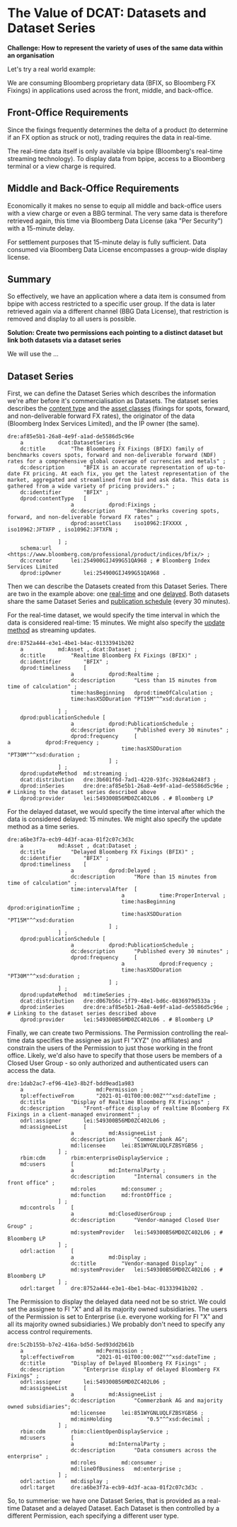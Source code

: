 # The Value of DCAT: Datasets and Dataset Series

**Challenge: How to represent the variety of uses of the same data within an organisation**

Let's try a real world example:

We are consuming Bloomberg proprietary data (BFIX, so Bloomberg FX Fixings) in applications used across the front, middle, and back-office.

## Front-Office Requirements
Since the fixings frequently determines the delta of a product (to determine if an FX option as struck or not), trading requires the data in real-time.

The real-time data itself is only available via bpipe (Bloomberg's real-time streaming technology). To display data from bpipe, access to a Bloomberg terminal or a view charge is required.
 
## Middle and Back-Office Requirements
Economically it makes no sense to equip all middle and back-office users with a view charge or even a BBG terminal. The very same data is therefore retrieved again, this time via Bloomberg Data License (aka "Per Security") with a 15-minute delay.

For settlement purposes that 15-minute delay is fully sufficient. Data consumed via Bloomberg Data License encompasses a group-wide display license.

## Summary
So effectively, we have an application where a data item is consumed from bpipe with access restricted to a specific user group. If the data is later retrieved again via a different channel (BBG Data License), that restriction is removed and display to all users is possible.


**Solution: Create two permissions each pointing to a distinct dataset but link both datasets via a dataset series**

We will use the ...

## Dataset Series
First, we can define the Dataset Series which describes the information we're after before it's commercialisation as Datasets. The dataset series describes the [content type](https://github.com/w3c/market-data-odrl-profile/blob/gh-pages/Dataset-Content.md#1content-type) and the [asset classes](https://github.com/w3c/market-data-odrl-profile/blob/gh-pages/Dataset-Content.md#2asset-class) (fixings for spots, forward, and non-deliverable forward FX rates), the originator of the data (Bloomberg Index Services Limited), and the IP owner (the same).

```
dre:af85e5b1-26a8-4e9f-a1ad-de5586d5c96e
	a			dcat:DatasetSeries ;
	dc:title		"The Bloomberg FX Fixings (BFIX) family of benchmarks covers spots, forward and non-deliverable forward (NDF) rates for a comprehensive global coverage of currencies and metals" ;
	dc:description		"BFIX is an accurate representation of up-to-date FX pricing. At each fix, you get the latest representation of the market, aggregated and streamlined from bid and ask data. This data is gathered from a wide variety of pricing providers." ;
	dc:identifier		"BFIX" ;
	dprod:contentType	[
					a 			dprod:Fixings ;
					dc:description		"Benchmarks covering spots, forward, and non-deliverable forward FX rates" ;
					dprod:assetClass	iso10962:IFXXXX , iso10962:JFTXFP , iso10962:JFTXFN ;

				] ;
	schema:url		<https://www.bloomberg.com/professional/product/indices/bfix/> ;
	dc:creator		lei:254900GIJ499G51QA968 ; # Bloomberg Index Services Limited
	dprod:ipOwner		lei:254900GIJ499G51QA968 .
```

Then we can describe the Datasets created from this Dataset Series. There are two in the example above: one [real-time](https://github.com/w3c/market-data-odrl-profile/blob/gh-pages/Dataset-Time.md#11interval-realtime) and one [delayed](https://github.com/w3c/market-data-odrl-profile/blob/gh-pages/Dataset-Time.md#12interval-delayed). Both datasets share the same Dataset Series and [publication schedule](https://github.com/w3c/market-data-odrl-profile/blob/gh-pages/Dataset-Time.md#5publication-schedule) (every 30 minutes).

For the real-time dataset, we would specify the time interval in which the data is considered real-time: 15 minutes. We might also specify the [update method](https://github.com/w3c/market-data-odrl-profile/blob/gh-pages/Dataset-Time.md#2update-method) as streaming updates.

```
dre:8752a444-e3e1-4be1-b4ac-01333941b202
	a			md:Asset , dcat:Dataset ;
	dc:title		"Realtime Bloomberg FX Fixings (BFIX)" ;
	dc:identifier		"BFIX" ;
	dprod:timeliness	[
					a			dprod:Realtime ;
					dc:description		"Less than 15 minutes from time of calculation" ;
					time:hasBeginning	dprod:timeOfCalculation ;
					time:hasXSDDuration	"PT15M"^^xsd:duration ;

				] ;
	dprod:publicationSchedule [
					a 			dprod:PublicationSchedule ;
					dc:description		"Published every 30 minutes" ;
					dprod:frequency		[																		a			dprod:Frequency ;
									time:hasXSDDuration	"PT30M"^^xsd:duration ;
								] ;
				] ;
	dprod:updateMethod	md:streaming ;
	dcat:distribution	dre:3b601f6d-7ad1-4220-93fc-39284a6248f3 ;
	dprod:inSeries 		dre:dre:af85e5b1-26a8-4e9f-a1ad-de5586d5c96e ; # Linking to the dataset series described above
	dprod:provider		lei:549300B56MD0ZC402L06 . # Bloomberg LP
```

For the delayed dataset, we would specify the time interval after which the data is considered delayed: 15 minutes. We might also specify the update method as a time series.

```
dre:a6be3f7a-ecb9-4d3f-acaa-01f2c07c3d3c
	a			md:Asset , dcat:Dataset ;
	dc:title		"Delayed Bloomberg FX Fixings (BFIX)" ;
	dc:identifier		"BFIX" ;
	dprod:timeliness	[
					a			dprod:Delayed ;
					dc:description		"More than 15 minutes from time of calculation" ;
					time:intervalAfter	[
									a			time:ProperInterval ;
									time:hasBeginning	dprod:originationTime ;
									time:hasXSDDuration	"PT15M"^^xsd:duration
								] ;
				] ;
	dprod:publicationSchedule [
					a 			dprod:PublicationSchedule ;
					dc:description		"Published every 30 minutes" ;
					dprod:frequency		[
									a			dprod:Frequency ;
									time:hasXSDDuration	"PT30M"^^xsd:duration ;
								] ;
				] ;
	dprod:updateMethod	md:timeSeries ;
	dcat:distribution	dre:d067b56c-1f79-48e1-bd6c-0836979d533a ;
	dprod:inSeries 		dre:dre:af85e5b1-26a8-4e9f-a1ad-de5586d5c96e ; # Linking to the dataset series described above
	dprod:provider		lei:549300B56MD0ZC402L06 . # Bloomberg LP
```

Finally, we can create two Permissions. The Permission controlling the real-time data specifies the assignee as just FI "XYZ" (no affiliates) and constrain the users of the Permission to just those working in the front office. Likely, we'd also have to specify that those users be members of a Closed User Group - so only authorized and authenticated users can access the data.

```
dre:1dab2ac7-ef96-41e3-8b2f-bdd9ead1a983
	a                       md:Permission ;
	tpl:effectiveFrom       "2021-01-01T00:00:00Z"^^xsd:dateTime ;
	dc:title		"Display of Realtime Bloomberg FX Fixings" ;
	dc:description		"Front-office display of realtime Bloomberg FX Fixings in a client-managed environment" ;
	odrl:assigner		lei:549300B56MD0ZC402L06 ;
	md:assigneeList		[
					a			md:AssigneeList ;
					dc:description		"Commerzbank AG";
					md:licensee		lei:851WYGNLUQLFZBSYGB56 ;
				] ;
	rbim:cdm		rbim:enterpriseDisplayService ;
	md:users		[
					a 			md:InternalParty ;
					dc:description		"Internal consumers in the front office" ;
					md:roles		md:consumer ;
					md:function		md:frontOffice ;
				] ;
	md:controls		[
					a			md:ClosedUserGroup ;
					dc:description		"Vendor-managed Closed User Group" ;
					md:systemProvider	lei:549300B56MD0ZC402L06 ; # Bloomberg LP
				] ;
	odrl:action		[
					a			md:Display ;
					dc:title		"Vendor-managed Display" ;
					md:systemProvider	lei:549300B56MD0ZC402L06 ; # Bloomberg LP
				] ;
	odrl:target		dre:8752a444-e3e1-4be1-b4ac-01333941b202 .
```

The Permission to display the delayed data need not be so strict. We could set the assignee to FI "X" and all its majority owned subsidiaries. The users of the Permission is set to Enterprise (i.e. everyone working for FI "X" and all its majority owned subsidiaries.) We probably don't need to specify any access control requirements.

```
dre:5c2b155b-b7e2-416a-bd5d-5ed93dd2b61b
	a                       md:Permission ;
	tpl:effectiveFrom       "2021-01-01T00:00:00Z"^^xsd:dateTime ;
	dc:title		"Display of Delayed Bloomberg FX Fixings" ;
	dc:description		"Enterprise display of delayed Bloomberg FX Fixings" ;
	odrl:assigner		lei:549300B56MD0ZC402L06 ;
	md:assigneeList		[
					a			md:AssigneeList ;
					dc:description		"Commerzbank AG and majority owned subsidiaries";
					md:licensee		lei:851WYGNLUQLFZBSYGB56 ;
					md:minHolding         	"0.5"^^xsd:decimal ;
				] ;
	rbim:cdm		rbim:clientOpenDisplayService ;
	md:users		[
					a 			md:InternalParty ;
					dc:description		"Data consumers across the enterprise" ;
					md:roles		md:consumer ;
					md:lineOfBusiness	md:enterprise ;
				] ;
	odrl:action		md:display ;
	odrl:target		dre:a6be3f7a-ecb9-4d3f-acaa-01f2c07c3d3c .
```

So, to summerise: we have one Dataset Series, that is provided as a real-time Dataset and a delayed Dataset. Each Dataset is then controlled by a different Permission, each specifying a different user type.
